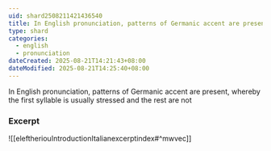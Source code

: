 ```yaml
---
uid: shard2508211421436540
title: In English pronunciation, patterns of Germanic accent are present, whereby the first syllable is usually stressed and the rest are not
type: shard
categories:
  - english
  - pronunciation
dateCreated: 2025-08-21T14:21:43+08:00
dateModified: 2025-08-21T14:25:40+08:00
---
```

In English pronunciation, patterns of Germanic accent are present, whereby the first syllable is usually stressed and the rest are not

### Excerpt
![[eleftheriouIntroductionItalianexcerptindex#^mwvec]]